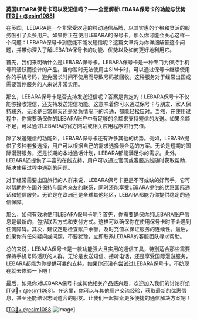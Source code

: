 **英国LEBARA保号卡可以发短信吗？——全面解析LEBARA保号卡的功能与优势[[TG💪+ @esim1088](https://t.me/s/esim1088)]**

在英国，LEBARA是一个非常受欢迎的移动通信品牌，以其实惠的价格和灵活的服务吸引了众多用户。如果你正在使用LEBARA的保号卡，那么你可能会关心这样一个问题：LEBARA保号卡到底能不能发短信呢？这篇文章将为你详细解答这个问题，并带你深入了解LEBARA保号卡的功能、优势以及如何更好地利用它。

首先，我们来明确什么是LEBARA保号卡。LEBARA保号卡是一种专门为保持手机号码活跃而设计的产品。当你暂时无法使用主SIM卡时，可以通过保号卡继续使用你的手机号码，避免因长时间不使用而导致号码被回收。这种服务对于经常出国或需要暂停服务的人来说非常实用。

那么，LEBARA保号卡是否支持发送短信呢？答案是肯定的！LEBARA保号卡不仅能够接收短信，还支持发送短信功能。这意味着你可以通过保号卡与朋友、家人保持联系，无论是日常聊天还是紧急情况下的沟通，都能轻松应对。当然，在使用过程中，你需要确保你的LEBARA账户中有足够的余额来支持短信的发送。如果余额不足，可以通过LEBARA的官方网站或相关应用程序进行充值。

除了发送短信的功能外，LEBARA保号卡还有许多其他的优势。例如，LEBARA提供了多种套餐选择，用户可以根据自己的需求选择最合适的方案。无论是短期的国际漫游服务，还是长期的本地通话计划，LEBARA都能满足你的需求。此外，LEBARA还提供了丰富的在线支持，用户可以通过官网或客服热线随时获取帮助，解决使用过程中遇到的问题。

对于经常需要出国旅行的人群来说，LEBARA保号卡更是不可或缺的好帮手。它可以帮助你在国外保持与国内亲友的联系，同时还能享受LEBARA提供的优惠国际通话和短信服务。无论是在欧洲还是全球其他地区，LEBARA都能为你提供稳定的通信保障。

那么，如何有效地使用LEBARA保号卡呢？首先，你需要确保你的LEBARA账户信息是最新的，包括联系方式和支付方式。这样可以确保你在使用保号卡时不会遇到任何障碍。其次，建议定期检查账户余额，及时充值以保证服务的连续性。最后，如果你有任何疑问或问题，不要犹豫，立即联系LEBARA的客服团队寻求帮助。

总的来说，LEBARA保号卡是一款功能强大且实用的通信工具，特别适合那些需要保持手机号码活跃的人群。无论是发送短信、接听电话，还是享受国际漫游服务，LEBARA都能为你提供可靠的支持。如果你还没有尝试过LEBARA保号卡，不妨现在就去体验一下吧！

最后，如果你对LEBARA保号卡或其他相关产品感兴趣，欢迎加入我们的讨论群组[[TG💪+ @esim1088](https://t.me/s/esim1088)]。在这里，你可以与其他用户交流经验，获取最新的优惠信息，甚至还能结识志同道合的朋友。让我们一起探索更多便捷的通信解决方案吧！

[[TG💪+ @esim1088](https://t.me/s/esim1088) ![Image](https://i.postimg.cc/4NQfJmqS/Snipaste-2025-05-13-00-14-12.png)]